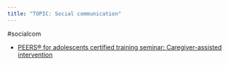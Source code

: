 ```yaml
---
title: "TOPIC: Social communication"
---
```


#socialcom
- [PEERS® for adolescents certified training seminar: Caregiver-assisted intervention](cpd/socialcom/peers-adolescents.md)